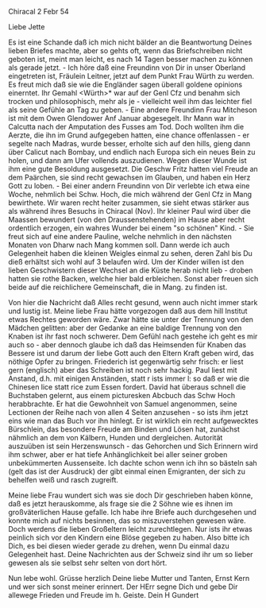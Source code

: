  Chiracal 2 Febr 54

Liebe Jette

Es ist eine Schande daß ich mich nicht bälder an die Beantwortung Deines lieben Briefes machte, aber so gehts oft, wenn das Briefschreiben nicht geboten ist, meint man leicht, es nach 14 Tagen besser machen zu können als gerade jetzt. - Ich höre daß eine Freundinn von Dir in unser Oberland eingetreten ist, Fräulein Leitner, jetzt auf dem Punkt Frau Würth zu werden. Es freut mich daß sie wie die Engländer sagen überall goldene opinions einerntet. Ihr Gemahl <Würth>* war auf der Genl Cfz und benahm sich trocken und philosophisch, mehr als je - vielleicht weil ihm das leichter fiel als seine Gefühle an Tag zu geben. - Eine andere Freundinn Frau Mitcheson ist mit dem Owen Glendower Anf Januar abgesegelt. Ihr Mann war in Calcutta nach der Amputation des Fusses am Tod. Doch wollten ihm die Aerzte, die ihn im Grund aufgegeben hatten, eine chance offenlassen - er segelte nach Madras, wurde besser, erholte sich auf den hills, gieng dann über Calicut nach Bombay, und endlich nach Europa sich ein neues Bein zu holen, und dann am Ufer vollends auszudienen. Wegen dieser Wunde ist ihm eine gute Besoldung ausgesetzt. Die Geschw Fritz hatten viel Freude an dem Paärchen, sie sind recht gewachsen im Glauben, und haben ein Herz Gott zu loben. - Bei einer andern Freundinn von Dir verlebte ich etwa eine Woche, nehmlich bei Schw. Hoch, die mich während der Genl Cfz in Mang bewirthete. Wir waren recht heiter zusammen, sie sieht etwas stärker aus als während ihres Besuchs in Chiracal (Nov). Ihr kleiner Paul wird über die Maassen bewundert (von den Draussenstehenden) im Hause aber recht ordentlich erzogen, ein wahres Wunder bei einem "so schönen" Kind. - Sie freut sich auf eine andere Pauline, welche nehmlich in den nächsten Monaten von Dharw nach Mang kommen soll. Dann werde ich auch Gelegenheit haben die kleinen Weigles einmal zu sehen, deren Zahl bis Du dieß erhältst sich wohl auf 3 belaufen wird. Um der Kinder willen ist den lieben Geschwistern dieser Wechsel an die Küste herab nicht lieb - droben hatten sie rothe Backen, welche hier bald erbleichen. Sonst aber freuen sich beide auf die reichlichere Gemeinschaft, die in Mang. zu finden ist.

Von hier die Nachricht daß Alles recht gesund, wenn auch nicht immer stark und lustig ist. Meine liebe Frau hätte vorgezogen daß aus dem hill Institut etwas Rechtes geworden wäre. Zwar hätte sie unter der Trennung von den Mädchen gelitten: aber der Gedanke an eine baldige Trennung von den Knaben ist ihr fast noch schwerer. Dem Gefühl nach gestehe ich geht es mir auch so - aber dennoch glaube ich daß das Heimsenden für Knaben das Bessere ist und darum der liebe Gott auch den Eltern Kraft geben wird, das nöthige Opfer zu bringen. Friederich ist gegenwärtig sehr frisch: er liest gern (englisch) aber das Schreiben ist noch sehr hackig. Paul liest mit Anstand, d.h. mit einigen Anständen, statt r ists immer l: so daß er wie die Chinesen lice statt rice zum Essen fordert. David hat überaus schnell die Buchstaben gelernt, aus einem picturesken Abcbuch das Schw Hoch herabbrachte. Er hat die Gewohnheit von Samuel angenommen, seine Lectionen der Reihe nach von allen 4 Seiten anzusehen - so ists ihm jetzt eins wie man das Buch vor ihn hinlegt. Er ist wirklich ein recht aufgewecktes Bürschlein, das besondere Freude am Binden und Lösen hat, zunächst nähmlich an dem von Kälbern, Hunden und dergleichen. Autorität auszuüben ist sein Herzenswunsch - das Gehorchen und Sich Erinnern wird ihm schwer, aber er hat tiefe Anhänglichkeit bei aller seiner groben unbekümmerten Aussenseite. Ich dachte schon wenn ich ihn so bästeln sah (gelt das ist der Ausdruck) der gibt einmal einen Emigranten, der sich zu behelfen weiß und rasch zugreift.

Meine liebe Frau wundert sich was sie doch Dir geschrieben haben könne, daß es jetzt herauskomme, als frage sie die 2 Söhne wie es ihnen im großväterlichen Hause gefalle. Ich habe ihre Briefe auch durchgesehen und konnte mich auf nichts besinnen, das so miszuverstehen gewesen wäre. Doch werdens die lieben Großeltern leicht zurechtlegen. Nur ists ihr etwas peinlich sich vor den Kindern eine Blöse gegeben zu haben. Also bitte ich Dich, es bei diesen wieder gerade zu drehen, wenn Du einmal dazu Gelegenheit hast. Deine Nachrichten aus der Schweiz sind ihr um so lieber gewesen als sie selbst sehr selten von dort hört.

Nun lebe wohl. Grüsse herzlich Deine liebe Mutter und Tanten, Ernst Kern und wer sich sonst meiner erinnert. Der HErr segne Dich und gebe Dir allewege Frieden und Freude im h. Geiste.
 Dein H Gundert

